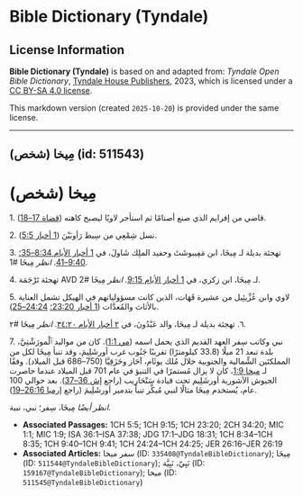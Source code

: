 # Bible Dictionary (Tyndale)

## License Information

**Bible Dictionary (Tyndale)** is based on and adapted from: _Tyndale Open Bible Dictionary_, [Tyndale House Publishers](https://tyndaleopenresources.com/), 2023, which is licensed under a [CC BY-SA 4.0 license](https://creativecommons.org/licenses/by-sa/4.0/legalcode.en).

This markdown version (created `2025-10-20`) is provided under the same license.



--------------------------------

## مِيخا (شخص) (id: 511543)

مِيخا (شخص)
===========

1\. قاضي من إفرايم الذي صنع أصنامًا ثم استأجر لاويًا ليصبح كاهنه ([قضاة 17–18](https://ref.ly/Judg17:1-Judg18:31)).

2\. نسل شِمْعِي من سِبط رَأوبَيْنَ ([1 أخبار 5:5](https://ref.ly/1Chr5:5)).

3\. تهجئة بديلة لـ مِيخَا، ابن مَفِيبوشَثَ وحفيد الملِك شَاولَ، في [1 أخبار الأيام 8:34–35؛](https://ref.ly/1Chr8:34-1Chr8:35) [9:40–41](https://ref.ly/1Chr9:40-1Chr9:41). *انظر* مِيخَا \#1.

4\. تهجئة تَرْجَمَة AVD لـ مِيخَا، ابن زكري، في [1 أخبار الأيام 9:15](https://ref.ly/1Chr9:15). *انظر* مِيخَا \#2.

5\. لاوي وابن عُزِّيئِيل من عشيرة قَهَات، الذين كانت مسؤولياتهم في الهيكل تشمل العناية بالأثاث والمُعدَّات ([1 أخبار 23:20؛](https://ref.ly/1Chr23:20) [24:24–25](https://ref.ly/1Chr24:24-1Chr24:25)).

٦. تهجئة بديلة لـ مِيخَا، والد عَبْدُونَ، في [٢ أخبار الأيام ٣٤:٢٠](https://ref.ly/2Chr34:20). *انظر* مِيخَا \#٢.

7\. نبي وكاتب سِفر العهد القديم الذي يحمل اسمه ([مي 1:1](https://ref.ly/Mic1:1)). كان من مواليد ٱلْمورَشْتِيَّ، بلدة تبعد 21 ميلًا (33\.8 كيلومترًا) تقريبًا جَنُوب غرب أورشَلِيمَ، وقد تنبأ مِيخَا لكل من المملكتَين الشِّمالية والجنوبية خلال مُلك يوثَام، آحَاز وحَزَقِيَّا (750–686 قبل الميلاد). وفقًا لـ [ميخا 1:9](https://ref.ly/Mic1:9)، كان لا يزال مُستمرًا في التنبؤ في عام 701 قبل الميلاد عندما حاصرت الجيوش الآشورية أورشَلِيم تحت قيادة سَنْحَارِيب (راجع [إش 36–37](https://ref.ly/Isa36:1-Isa37:38)). بعد حوالي 100 عام، يُستخدم مِيخَا مثالًا لنبي مُبكِّر تنبأ بتدمير أورشَلِيمَ (راجع [إرميا 26:16–19](https://ref.ly/Jer26:16-Jer26:19)).

*انظر أيضًا* مِيخَا، سِفر؛ نبي، نبية.

* **Associated Passages:** 1CH 5:5; 1CH 9:15; 1CH 23:20; 2CH 34:20; MIC 1:1; MIC 1:9; ISA 36:1–ISA 37:38; JDG 17:1–JDG 18:31; 1CH 8:34–1CH 8:35; 1CH 9:40–1CH 9:41; 1CH 24:24–1CH 24:25; JER 26:16–JER 26:19
* **Associated Articles:** سفر ميخا (ID: `335408@TyndaleBibleDictionary`); مِيخَا (ID: `511544@TyndaleBibleDictionary`); نَبِيّ، نَبِيَّة (ID: `159167@TyndaleBibleDictionary`); ميخا (ID: `511545@TyndaleBibleDictionary`)

